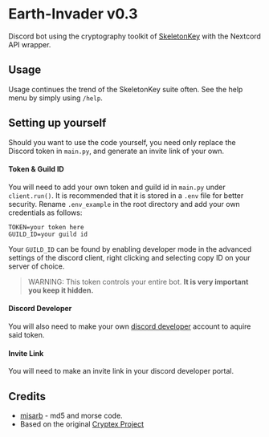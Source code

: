 # Earth-Invader v0.3
Discord bot using the cryptography toolkit of [SkeletonKey](https://github.com/CosmodiumCS/SkeletonKey) with the Nextcord API wrapper.

## Usage
Usage continues the trend of the SkeletonKey suite often. See the help menu by simply using `/help`.

## Setting up yourself
Should you want to use the code yourself, you need only replace the Discord token in `main.py`, and generate an invite link of your own.

#### Token & Guild ID
You will need to add your own token and guild id in `main.py` under `client.run()`. It is recommended that it is stored in a `.env` file for better security. Rename `.env_example` in the root directory and add your own credentials as follows:

```
TOKEN=your token here
GUILD_ID=your guild id
```

Your `GUILD_ID` can be found by enabling developer mode in the advanced settings of the discord client, right clicking and selecting copy ID on your server of choice.

> WARNING: This token controls your entire bot. **It is very important you keep it hidden.**

#### Discord Developer 
You will also need to make your own [discord developer](https://discord.com/developers/docs/intro) account to aquire said token.

#### Invite Link
You will need to make an invite link in your discord developer portal.

## Credits
 - [misarb](https://github.com/Soulsender/Earth-Invader/pull/6) - md5 and morse code.
 - Based on the original [Cryptex Project](https://github.com/SSGorg/Cryptex)

